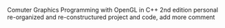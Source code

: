 Comuter Graphics Programming with OpenGL in C++ 2nd edition
personal re-organized and re-constructured project and code, add more comment